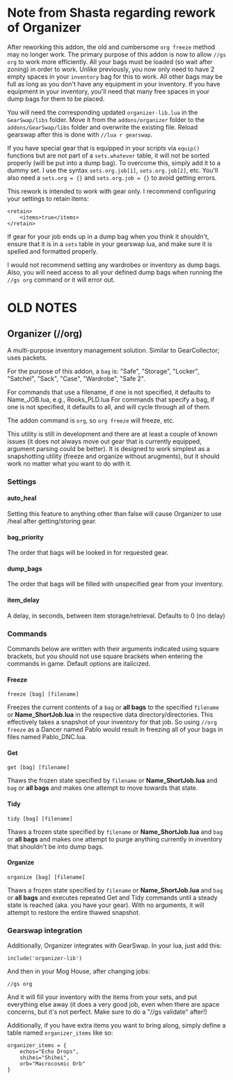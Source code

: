 # Note from Shasta regarding rework of Organizer

After reworking this addon, the old and cumbersome `org freeze` method may no longer work. The primary purpose of this addon is now to allow `//gs org` to work more efficiently. All your bags must be loaded (so wait after zoning) in order to work. Unlike previously, you now only need to have 2 empty spaces in your `inventory` bag for this to work. All other bags may be full as long as you don't have any equipment in your inventory. If you have equipment in your inventory, you'll need that many free spaces in your dump bags for them to be placed.

You will need the corresponding updated `organizer-lib.lua` in the `GearSwap/libs` folder. Move it from the `addons/organizer` folder to the `addons/GearSwap/libs` folder and overwrite the existing file. Reload gearswap after this is done with `//lua r gearswap`.

If you have special gear that is equipped in your scripts via `equip()` functions but are not part of a `sets.whatever` table, it will not be sorted properly (will be put into a dump bag). To overcome this, simply add it to a dummy set. I use the syntax `sets.org.job[1]`, `sets.org.job[2]`, etc. You'll also need a `sets.org = {}` and `sets.org.job = {}` to avoid getting errors.

This rework is intended to work with gear only. I recommend configuring your settings to retain items:
```
<retain>
    <items>true</items>
</retain>
```

If gear for your job ends up in a dump bag when you think it shouldn't, ensure that it is in a `sets` table in your gearswap lua, and make sure it is spelled and formatted properly.

I would not recommend setting any wardrobes or inventory as dump bags. Also, you will need access to all your defined dump bags when running the `//gs org` command or it will error out.

# OLD NOTES

## Organizer (//org)

A multi-purpose inventory management solution. Similar to GearCollector; uses packets.

For the purpose of this addon, a `bag` is: "Safe", "Storage", "Locker", "Satchel", "Sack", "Case", "Wardrobe", "Safe 2". 

For commands that use a filename, if one is not specified, it defaults to Name_JOB.lua, e.g., Rooks_PLD.lua
For commands that specify a bag, if one is not specified, it defaults to all, and will cycle through all of them.

The addon command is `org`, so `org freeze` will freeze, etc.

This utility is still in development and there are at least a couple of known issues (it does not always move out gear that is currently equipped, argument parsing could be better). It is designed to work simplest as a snapshotting utility (freeze and organize without arugments), but it should work no matter what you want to do with it.

### Settings

#### auto_heal
Setting this feature to anything other than false will cause Organizer to use /heal after getting/storing gear.

#### bag_priority
The order that bags will be looked in for requested gear.

#### dump_bags
The order that bags will be filled with unspecified gear from your inventory.

#### item_delay
A delay, in seconds, between item storage/retrieval. Defaults to 0 (no delay)


### Commands
Commands below are written with their arguments indicated using square brackets, but you should not use square brackets when entering the commands in game. Default options are italicized.

#### Freeze

```
freeze [bag] [filename]
```

Freezes the current contents of a `bag` or **all bags** to the specified `filename` or **Name_ShortJob.lua** in the respective data directory/directories. This effectively takes a snapshot of your inventory for that job. So using `//org freeze` as a Dancer named Pablo would result in freezing all of your bags in files named Pablo_DNC.lua.

#### Get

```
get [bag] [filename]
```

Thaws the frozen state specified by `filename` or **Name_ShortJob.lua** and `bag` or **all bags** and makes one attempt to move towards that state.


#### Tidy

```
tidy [bag] [filename]
```

Thaws a frozen state specified by `filename` or **Name_ShortJob.lua** and `bag` or **all bags** and makes one attempt to purge anything currently in inventory that shouldn't be into dump bags.

#### Organize

```
organize [bag] [filename]
```

Thaws a frozen state specified by `filename` or **Name_ShortJob.lua** and `bag` or **all bags** and executes repeated Get and Tidy commands until a steady state is reached (aka. you have your gear). With no arguments, it will attempt to restore the entire thawed snapshot.

### Gearswap integration
Additionally, Organizer integrates with GearSwap. In your lua, just add this:

```
include('organizer-lib')
```

And then in your Mog House, after changing jobs:

```
//gs org
```

And it will fill your inventory with the items from your sets, and put everything else away (it does a very good job, even when there are space concerns, but it's not perfect. Make sure to do a "//gs validate" after!)

Additionally, if you have extra items you want to bring along, simply define a table named `organizer_items` like so:

```
organizer_items = {
    echos="Echo Drops",
    shihei="Shihei",
    orb="Macrocosmic Orb"
}
```
